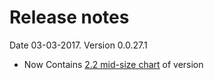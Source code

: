 # Release notes

Date 03-03-2017. Version 0.0.27.1
* Now Contains [2.2 mid-size chart](https://github.com/appsngen/ETF-widgets-release-notes/blob/master/2.2%20mid-size%20chart.md) of version 
